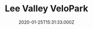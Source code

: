 ---
date: 2020-01-25T15:31:33.000Z
title: Lee Valley VeloPark
latitude: 51.5503447823483
longitude: -0.016795992851257324
url: http://www.visitleevalley.org.uk/en/content/cms/london2012/velo-park
category: checkin
---
